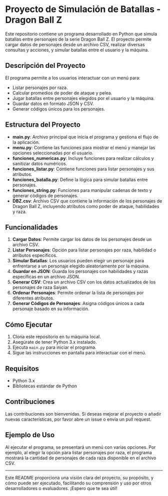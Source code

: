# Proyecto de Simulación de Batallas - Dragon Ball Z

Este repositorio contiene un programa desarrollado en Python que simula batallas entre personajes de la serie Dragon Ball Z. El proyecto permite cargar datos de personajes desde un archivo CSV, realizar diversas consultas y acciones, y simular batallas entre el usuario y la máquina.

## Descripción del Proyecto

El programa permite a los usuarios interactuar con un menú para:
- Listar personajes por raza.
- Calcular promedios de poder de ataque y pelea.
- Jugar batallas entre personajes elegidos por el usuario y la máquina.
- Guardar datos en formato JSON y CSV.
- Generar códigos únicos para los personajes.

## Estructura del Proyecto

- **main.py**: Archivo principal que inicia el programa y gestiona el flujo de la aplicación.
- **menu.py**: Contiene las funciones para mostrar el menú y manejar las opciones seleccionadas por el usuario.
- **funciones_numericas.py**: Incluye funciones para realizar cálculos y sanitizar datos numéricos.
- **funciones_listar.py**: Contiene funciones para listar personajes y sus atributos.
- **funciones_batalla.py**: Define la lógica para simular batallas entre personajes.
- **funciones_string.py**: Funciones para manipular cadenas de texto y generar códigos de personajes.
- **DBZ.csv**: Archivo CSV que contiene la información de los personajes de Dragon Ball Z, incluyendo atributos como poder de ataque, habilidades y raza.

## Funcionalidades

1. **Cargar Datos**: Permite cargar los datos de los personajes desde un archivo CSV.
2. **Listar Personajes**: Opción para listar personajes por raza, habilidad o atributos específicos.
3. **Simular Batallas**: Los usuarios pueden elegir un personaje para enfrentarse a un personaje elegido aleatoriamente por la máquina.
4. **Guardar en JSON**: Guarda los personajes con habilidades y razas específicas en un archivo JSON.
5. **Generar CSV**: Crea un archivo CSV con los datos actualizados de los personajes de raza Saiyan.
6. **Ordenar Personajes**: Permite ordenar la lista de personajes por diferentes atributos.
7. **Generar Códigos de Personajes**: Asigna códigos únicos a cada personaje basado en su información.

## Cómo Ejecutar

1. Clona este repositorio en tu máquina local.
2. Asegúrate de tener Python 3.x instalado.
3. Ejecuta `main.py` para iniciar el programa.
4. Sigue las instrucciones en pantalla para interactuar con el menú.

## Requisitos

- Python 3.x
- Bibliotecas estándar de Python

## Contribuciones

Las contribuciones son bienvenidas. Si deseas mejorar el proyecto o añadir nuevas características, por favor abre un issue o envía un pull request.

## Ejemplo de Uso

Al ejecutar el programa, se presentará un menú con varias opciones. Por ejemplo, al elegir la opción para listar personajes por raza, el programa mostrará la cantidad de personajes de cada raza disponible en el archivo CSV.

---

Este README proporciona una visión clara del proyecto, su propósito, y cómo puede ser ejecutado, facilitando su comprensión y uso por otros desarrolladores o evaluadores. ¡Espero que te sea útil!
